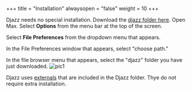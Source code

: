 +++
title = "Installation"
alwaysopen = "false"
weight = 10
+++

Djazz needs no special installation.
Download the [djazz folder here](https://github.com/danielbrownmusic/djazz_with_data).
Open Max.
Select <b>Options</b> from the menu bar at the top of the screen.

Select <b>File Preferences</b> from the dropdown menu that appears.

In the File Preferences window that appears, select "choose path."

In the file browser menu that appears, select the "djazz" folder you have just downloaded.
![pic1](/images/01.png)

Djazz uses [externals](3_API/2_externals) that are included in the Djazz folder. Thye do not require extra installation.

